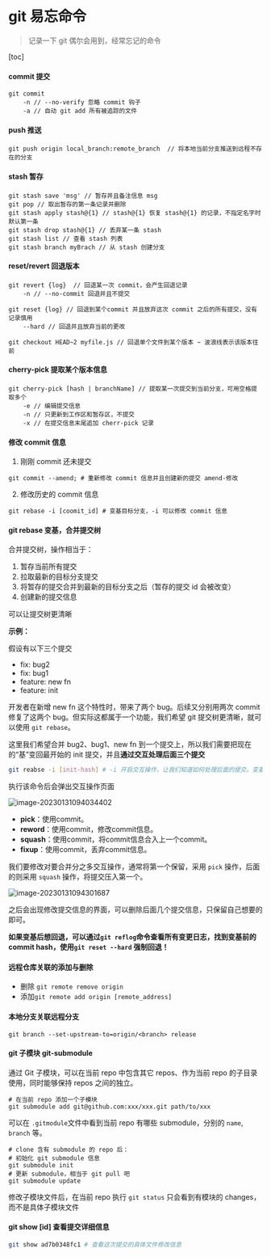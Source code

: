 # git 易忘命令

> 记录一下 git 偶尔会用到，经常忘记的命令

[toc]

#### commit 提交

```shell
git commit
	-n // --no-verify 忽略 commit 钩子
	-a // 自动 git add 所有被追踪的文件
```



#### push 推送

```shell
git push origin local_branch:remote_branch  // 将本地当前分支推送到远程不存在的分支
```



#### stash 暂存

```shell
git stash save 'msg' // 暂存并且备注信息 msg
git pop // 取出暂存的第一条记录并删除
git stash apply stash@{1} // stash@{1} 恢复 stash@{1} 的记录，不指定名字时默认第一条
git stash drop stash@{1} // 丢弃某一条 stash
git stash list // 查看 stash 列表
git stash branch myBrach // 从 stash 创建分支
```



#### reset/revert 回退版本

```shell
git revert {log}  // 回退某一次 commit，会产生回退记录
	-n // --no-commit 回退并且不提交
	
git reset {log} // 回退到某个commit 并且放弃这次 commit 之后的所有提交，没有记录慎用
	--hard // 回退并且放弃当前的更改
	
git checkout HEAD~2 myfile.js // 回退单个文件到某个版本 ~ 波浪线表示该版本往前
```

#### cherry-pick 提取某个版本信息

```shell
git cherry-pick [hash | branchName] // 提取某一次提交到当前分支，可用空格提取多个
	-e // 编辑提交信息
	-n // 只更新到工作区和暂存区，不提交
	-x // 在提交信息末尾追加 cherr-pick 记录
```

#### 修改 commit 信息

1. 刚刚 commit 还未提交

```shell
git commit --amend; # 重新修改 commit 信息并且创建新的提交 amend-修改
```

2. 修改历史的 commit 信息

```shell
git rebase -i [coomit_id] # 变基目标分支，-i 可以修改 commit 信息
```

#### git rebase 变基，合并提交树

合并提交树，操作相当于：

1. 暂存当前所有提交
2. 拉取最新的目标分支提交
3. 将暂存的提交合并到最新的目标分支之后（暂存的提交 id 会被改变）
4. 创建新的提交信息

可以让提交树更清晰

**示例：**

假设有以下三个提交

- fix: bug2
- fix: bug1
- feature: new fn
- feature: init

开发者在新增 new fn 这个特性时，带来了两个 bug。后续又分别用两次 commit 修复了这两个 bug。但实际这都属于一个功能，我们希望 git 提交树更清晰，就可以使用 `git rebase`。

这里我们希望合并 bug2、bug1、new fn 到一个提交上，所以我们需要把现在的“基”变回最开始的 init 提交，并且**通过交互处理后面三个提交**

```sh
git reabse -i [init-hash] # -i 开启交互操作，让我们知道如何处理后面的提交。变基到 init 分支（commit hash）
```

执行该命令后会弹出交互操作页面

![image-20230131094034402](https://liaoyk-markdown.oss-cn-hangzhou.aliyuncs.com/markdownImg/image-20230131094034402.png?x-oss-process=image/resize,w_800,m_lfit) 

- **pick**：使用commit。
- **reword**：使用commit，修改commit信息。
- **squash**：使用commit，将commit信息合入上一个commit。
- **fixup**：使用commit，丢弃commit信息。

我们要修改对要合并分之多交互操作，通常将第一个保留，采用 `pick` 操作，后面的则采用 `squash` 操作，将提交压入第一个。

![image-20230131094301687](https://liaoyk-markdown.oss-cn-hangzhou.aliyuncs.com/markdownImg/image-20230131094301687.png?x-oss-process=image/resize,w_600,m_lfit) 

之后会出现修改提交信息的界面，可以删除后面几个提交信息，只保留自己想要的即可。

**如果变基后想回退，可以通过`git reflog`命令查看所有变更日志，找到变基前的 commit hash，使用`git reset --hard` 强制回退！**

#### 远程仓库关联的添加与删除

- 删除 `git remote remove origin`
- 添加`git remote add origin [remote_address]`

#### 本地分支关联远程分支

`git branch --set-upstream-to=origin/<branch> release`

#### git 子模块 git-submodule

通过 Git 子模块，可以在当前 repo 中包含其它 repos、作为当前 repo 的子目录使用，同时能够保持 repos 之间的独立。

```shell
# 在当前 repo 添加一个子模块
git submodule add git@github.com:xxx/xxx.git path/to/xxx
```

可以在 `.gitmodule`文件中看到当前 repo 有哪些 submodule，分别的 `name`, `branch` 等。

```mipsasm
# clone 含有 submodule 的 repo 后：
# 初始化 git submodule 信息
git submodule init
# 更新 submodule，相当于 git pull 吧
git submodule update
```

修改子模块文件后，在当前 repo 执行 `git status` 只会看到有模块的 changes，而不是具体子模块文件

#### git show [id] 查看提交详细信息

```sh
git show ad7b0348fc1 # 查看这次提交的具体文件修改信息
```

